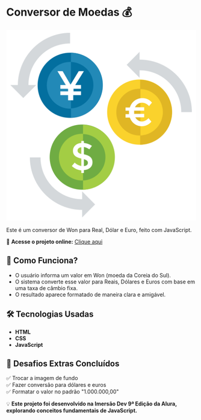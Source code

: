 # Conversor de Moedas 💰  

![Prévia do Projeto](Images/conversor_moeda_github.png)

Este é um conversor de Won para Real, Dólar e Euro, feito com JavaScript.  

🚀 **Acesse o projeto online:** [Clique aqui]([https://seu-usuario.github.io/conversor-moedas/](https://gabrielcotrimmiron.github.io/conversor-de-moedas/))  

## 📌 Como Funciona?  
- O usuário informa um valor em Won (moeda da Coreia do Sul).  
- O sistema converte esse valor para Reais, Dólares e Euros com base em uma taxa de câmbio fixa.  
- O resultado aparece formatado de maneira clara e amigável.  

## 🛠 Tecnologias Usadas  
- **HTML**  
- **CSS**  
- **JavaScript**  

## 🎯 Desafios Extras Concluídos  
✅ Trocar a imagem de fundo  
✅ Fazer conversão para dólares e euros  
✅ Formatar o valor no padrão "1.000.000,00"  

💡 **Este projeto foi desenvolvido na Imersão Dev 9ª Edição da Alura, explorando conceitos fundamentais de JavaScript.**  
